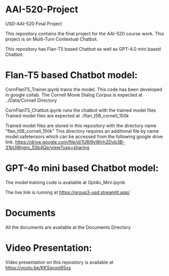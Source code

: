 # AAI-520-Project
USD-AAI-520 Final Project

This repository contains the final project for the AAI-520 course work. 
This project is on Multi-Turn Contextual Chatbot. 

This repository has Flan-T5 based Chatbot as well as GPT-4.0 mini based Chatbot. 

Flan-T5 based Chatbot model:
============================
CornFlanT5_Trainer.ipynb trains the model. This code has been developed in google collab. 
The Cornell Movie Dialog Corpus is expected at ../Data/Cornell Directory

CornFlanT5_Chatbot.ipynb runs the chatbot with the trained model files
Trained model files are expected at ./flan_t5B_cornell_150k

Trained model files are stored in this repository with the directory name "flan_t5B_cornell_150k"
This directory requires an additional file by name model.safetensors which can be accessed from the following google drive link. 
https://drive.google.com/file/d/1URi9vWjrh2Dyb3B-31bUWngro_5Sb4Qe/view?usp=sharing

GPT-4o mini based Chatbot model:
================================
The model training code is available at Gpt4o_Mini.ipynb

The live link is running at https://group3-usd.streamlit.app/

Documents
=========
All the documents are available at the Documents Directory

Video Presentation:
==================
Video presentation on this repository is available at 
https://youtu.be/KKSgcqg9Sxs
